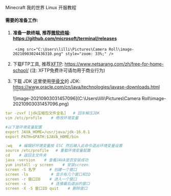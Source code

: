 Minecraft 我的世界 Linux 开服教程

#### 需要的准备工作:

1. #### 准备一款终端, 推荐[微软终端](https://github.com/microsoft/terminal/releases): https://github.com/microsoft/terminal/releases
        <img src="C:\Users\lilli\Pictures\Camera Roll\image-20210903024436310.png" style="zoom: 33%;" />

2. 下载FTP工具, 推荐[XFTP](https://www.netsarang.com/zh/free-for-home-school/): https://www.netsarang.com/zh/free-for-home-school/ (注: XFTP免费许可请勿用于商业行为)

3. 下载 JDK 这里使用[甲骨文](https://www.oracle.com/cn/java/technologies/javase-downloads.html)的 JDK: https://www.oracle.com/cn/java/technologies/javase-downloads.html 
                                          <img src="C:\Users\lilli\Pictures\Camera Roll\image-20210903030753154.png" alt="image-20210903030753154" style="zoom: 33%;" /> 

   ![image-20210903031457096](C:\Users\lilli\Pictures\Camera Roll\image-20210903031457096.png) 

    

```yaml
tar -zvxf [jdk压缩包文件全名]   # 回车解压JDK
vim /etc/profile    # 修改环境变量

#以下是环境变量配置
export JAVA_HOME=/usr/java/jdk-16.0.1
export PATH=$PATH:$JAVA_HOME/bin

:wq   # 编辑好环境变量按 ESC 然后输入此命令退出环境变量设置
source /etc/profile   # 重载环境变量配置
cd    # 返回主文件夹
java -version    # 查看JAVA是否安装成功
yum install -y screen    # 安装screen
screen -S 名字      # 创建一个窗口
screen -ls          # 显示有几个窗口和ID
screen -r 窗口ID    # 进入一个窗口
screen -x           # 连接最后退出的窗口
screen -X -S 窗口ID quit    # 删除窗口
```

